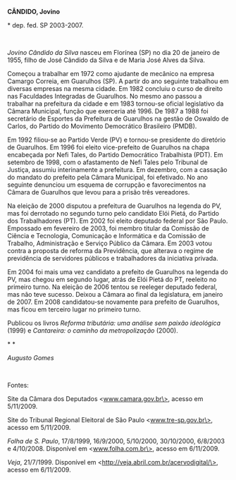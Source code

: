 **CÂNDIDO, Jovino**

\* dep. fed. SP 2003-2007.

 

*Jovino Cândido da Silva* nasceu em Florínea (SP) no dia 20 de janeiro
de 1955, filho de José Cândido da Silva e de Maria José Alves da Silva.

Começou a trabalhar em 1972 como ajudante de mecânico na empresa Camargo
Correia, em Guarulhos (SP). A partir do ano seguinte trabalhou em
diversas empresas na mesma cidade. Em 1982 concluiu o curso de direito
nas Faculdades Integradas de Guarulhos. No mesmo ano passou a trabalhar
na prefeitura da cidade e em 1983 tornou-se oficial legislativo da
Câmara Municipal, função que exerceria até 1996. De 1987 a 1988 foi
secretário de Esportes da Prefeitura de Guarulhos na gestão de Oswaldo
de Carlos, do Partido do Movimento Democrático Brasileiro (PMDB).

Em 1992 filiou-se ao Partido Verde (PV) e tornou-se presidente do
diretório de Guarulhos. Em 1996 foi eleito vice-prefeito de Guarulhos na
chapa encabeçada por Nefi Tales, do Partido Democrático Trabalhista
(PDT). Em setembro de 1998, com o afastamento de Nefi Tales pelo
Tribunal de Justiça, assumiu interinamente a prefeitura. Em dezembro,
com a cassação do mandato do prefeito pela Câmara Municipal, foi
efetivado. No ano seguinte denunciou um esquema de corrupção e
favorecimentos na Câmara de Guarulhos que levou para a prisão três
vereadores.

Na eleição de 2000 disputou a prefeitura de Guarulhos na legenda do PV,
mas foi derrotado no segundo turno pelo candidato Elói Pietá, do Partido
dos Trabalhadores (PT). Em 2002 foi eleito deputado federal por São
Paulo. Empossado em fevereiro de 2003, foi membro titular da Comissão de
Ciência e Tecnologia, Comunicação e Informática e da Comissão de
Trabalho, Administração e Serviço Público da Câmara. Em 2003 votou
contra a proposta de reforma da Previdência, que alterava o regime de
previdência de servidores públicos e trabalhadores da iniciativa
privada.

Em 2004 foi mais uma vez candidato a prefeito de Guarulhos na legenda do
PV, mas chegou em segundo lugar, atrás de Elói Pietá do PT, reeleito no
primeiro turno. Na eleição de 2006 tentou se reeleger deputado federal,
mas não teve sucesso. Deixou a Câmara ao final da legislatura, em
janeiro de 2007. Em 2008 candidatou-se novamente para prefeito de
Guarulhos, mas ficou em terceiro lugar no primeiro turno.

Publicou os livros *Reforma tributária: uma análise sem paixão
ideológica* (1999) e *Cantareira: o caminho da metropolização* (2000).

* *

*Augusto Gomes*

 

Fontes:

Site da Câmara dos Deputados \<www.camara.gov.br\>, acesso em 5/11/2009.

Site do Tribunal Regional Eleitoral de São Paulo \<www.tre-sp.gov.br\>,
acesso em 5/11/2009.

*Folha de S. Paulo*, 17/8/1999, 16/9/2000, 5/10/2000, 30/10/2000,
6/8/2003 e 4/10/2008. Disponível em \<www.folha.com.br\>, acesso em
6/11/2009.

*Veja*, 21/7/1999. Disponível em
\<http://veja.abril.com.br/acervodigital/\>, acesso em 6/11/2009.

